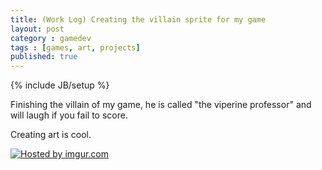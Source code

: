 ```yaml
---
title: (Work Log) Creating the villain sprite for my game
layout: post
category : gamedev
tags : [games, art, projects]
published: true
---
```

{% include JB/setup %}


Finishing the villain of my game, he is called "the viperine professor"
and will laugh if you fail to score.

Creating art is cool.

<a href="http://imgur.com/OPHe4Tz"><img src="http://i.imgur.com/OPHe4Tz.png" title="Hosted by imgur.com" /> </a>


